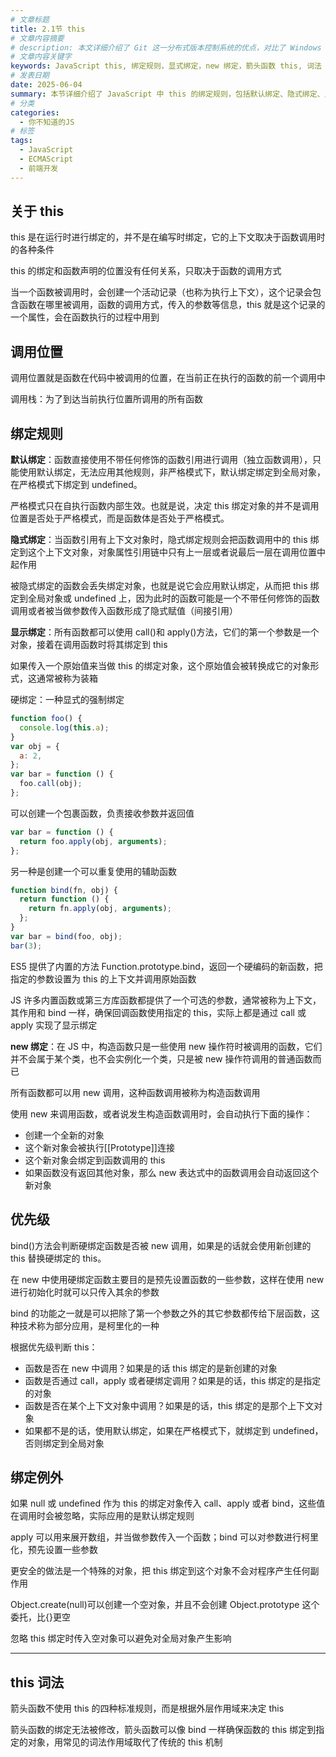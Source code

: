```yaml
---
# 文章标题
title: 2.1节 this
# 文章内容摘要
# description: 本文详细介绍了 Git 这一分布式版本控制系统的优点，对比了 Windows 与 macOS/Linux 系统下的常用命令，讲解了 vim 操作模式及常用命令，还阐述了 Git 的基本配置、特定项目配置和命令缩写设置等内容。
# 文章内容关键字
keywords: JavaScript this, 绑定规则，显式绑定，new 绑定，箭头函数 this, 词法 this
# 发表日期
date: 2025-06-04
summary: 本节详细介绍了 JavaScript 中 this 的绑定规则，包括默认绑定、隐式绑定、显式绑定、new 绑定以及优先级判断。同时，还介绍了箭头函数 this 的特点以及词法 this 的使用。
# 分类
categories:
  - 你不知道的JS
# 标签
tags:
  - JavaScript
  - ECMAScript
  - 前端开发
---
```


## 关于 this

this 是在运行时进行绑定的，并不是在编写时绑定，它的上下文取决于函数调用时的各种条件

this 的绑定和函数声明的位置没有任何关系，只取决于函数的调用方式

当一个函数被调用时，会创建一个活动记录（也称为执行上下文），这个记录会包含函数在哪里被调用，函数的调用方式，传入的参数等信息，this 就是这个记录的一个属性，会在函数执行的过程中用到

## 调用位置

调用位置就是函数在代码中被调用的位置，在当前正在执行的函数的前一个调用中

调用栈：为了到达当前执行位置所调用的所有函数

## 绑定规则

**默认绑定**：函数直接使用不带任何修饰的函数引用进行调用（独立函数调用），只能使用默认绑定，无法应用其他规则，非严格模式下，默认绑定绑定到全局对象，在严格模式下绑定到 undefined。

严格模式只在自执行函数内部生效。也就是说，决定 this 绑定对象的并不是调用位置是否处于严格模式，而是函数体是否处于严格模式。

**隐式绑定**：当函数引用有上下文对象时，隐式绑定规则会把函数调用中的 this 绑定到这个上下文对象，对象属性引用链中只有上一层或者说最后一层在调用位置中起作用

被隐式绑定的函数会丢失绑定对象，也就是说它会应用默认绑定，从而把 this 绑定到全局对象或 undefined 上，因为此时的函数可能是一个不带任何修饰的函数调用或者被当做参数传入函数形成了隐式赋值（间接引用）

**显示绑定**：所有函数都可以使用 call()和 apply()方法，它们的第一个参数是一个对象，接着在调用函数时将其绑定到 this

如果传入一个原始值来当做 this 的绑定对象，这个原始值会被转换成它的对象形式，这通常被称为装箱

硬绑定：一种显式的强制绑定

```js
function foo() {
  console.log(this.a);
}
var obj = {
  a: 2,
};
var bar = function () {
  foo.call(obj);
};
```

可以创建一个包裹函数，负责接收参数并返回值

```js
var bar = function () {
  return foo.apply(obj, arguments);
};
```

另一种是创建一个可以重复使用的辅助函数

```js
function bind(fn, obj) {
  return function () {
    return fn.apply(obj, arguments);
  };
}
var bar = bind(foo, obj);
bar(3);
```

ES5 提供了内置的方法 Function.prototype.bind，返回一个硬编码的新函数，把指定的参数设置为 this 的上下文并调用原始函数

JS 许多内置函数或第三方库函数都提供了一个可选的参数，通常被称为上下文，其作用和 bind 一样，确保回调函数使用指定的 this，实际上都是通过 call 或 apply 实现了显示绑定

**new 绑定**：在 JS 中，构造函数只是一些使用 new 操作符时被调用的函数，它们并不会属于某个类，也不会实例化一个类，只是被 new 操作符调用的普通函数而已

所有函数都可以用 new 调用，这种函数调用被称为构造函数调用

使用 new 来调用函数，或者说发生构造函数调用时，会自动执行下面的操作：

- 创建一个全新的对象
- 这个新对象会被执行[[Prototype]]连接
- 这个新对象会绑定到函数调用的 this
- 如果函数没有返回其他对象，那么 new 表达式中的函数调用会自动返回这个新对象

## 优先级

bind()方法会判断硬绑定函数是否被 new 调用，如果是的话就会使用新创建的 this 替换硬绑定的 this。

在 new 中使用硬绑定函数主要目的是预先设置函数的一些参数，这样在使用 new 进行初始化时就可以只传入其余的参数

bind 的功能之一就是可以把除了第一个参数之外的其它参数都传给下层函数，这种技术称为部分应用，是柯里化的一种

根据优先级判断 this：

- 函数是否在 new 中调用？如果是的话 this 绑定的是新创建的对象
- 函数是否通过 call，apply 或者硬绑定调用？如果是的话，this 绑定的是指定的对象
- 函数是否在某个上下文对象中调用？如果是的话，this 绑定的是那个上下文对象
- 如果都不是的话，使用默认绑定，如果在严格模式下，就绑定到 undefined，否则绑定到全局对象

## 绑定例外

如果 null 或 undefined 作为 this 的绑定对象传入 call、apply 或者 bind，这些值在调用时会被忽略，实际应用的是默认绑定规则

apply 可以用来展开数组，并当做参数传入一个函数；bind 可以对参数进行柯里化，预先设置一些参数

更安全的做法是一个特殊的对象，把 this 绑定到这个对象不会对程序产生任何副作用

Object.create(null)可以创建一个空对象，并且不会创建 Object.prototype 这个委托，比{}更空

忽略 this 绑定时传入空对象可以避免对全局对象产生影响

---

## this 词法

箭头函数不使用 this 的四种标准规则，而是根据外层作用域来决定 this

箭头函数的绑定无法被修改，箭头函数可以像 bind 一样确保函数的 this 绑定到指定的对象，用常见的词法作用域取代了传统的 this 机制
